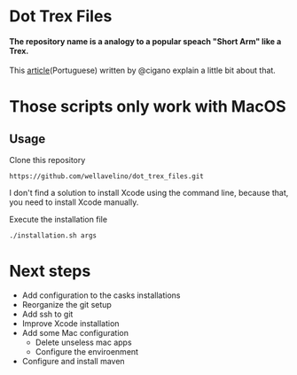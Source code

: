 # Dot Trex Files

#### The repository name is a analogy to a popular speach "Short Arm" like a Trex.

This [article](https://codingcraft.com.br/2016/09/23/o-famigerado-t-rex-profissional)(Portuguese) written by @cigano explain a little bit about that.


# Those scripts only work with MacOS

## Usage

Clone this repository

```
https://github.com/wellavelino/dot_trex_files.git
```

I don't find a solution to install Xcode using the command line, because that, you need to install
Xcode manually.



Execute the installation file

````
./installation.sh args

````


# Next steps

- Add configuration to the casks installations
- Reorganize the git setup
- Add ssh to git
- Improve Xcode installation 
- Add some Mac configuration
  - Delete unseless mac apps
  - Configure the enviroenment 
- Configure and install maven  

